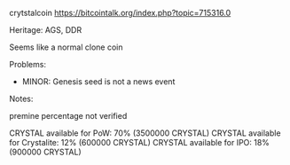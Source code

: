 crytstalcoin https://bitcointalk.org/index.php?topic=715316.0

Heritage: AGS, DDR

Seems like a normal clone coin

Problems:

* MINOR: Genesis seed is not a news event


Notes:

premine percentage not verified

CRYSTAL available for PoW: 70% (3500000 CRYSTAL)
CRYSTAL available for Crystalite: 12% (600000 CRYSTAL)
CRYSTAL available for IPO: 18% (900000 CRYSTAL)